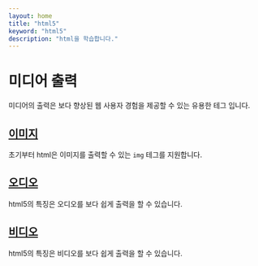 ```yaml
---
layout: home
title: "html5"
keyword: "html5"
description: "html을 학습합니다."
---
```


# 미디어 출력
미디어의 출력은 보다 향상된 웹 사용자 경험을 제공할 수 있는 유용한 테그 입니다.

## [이미지](./media/image)
초기부터 html은 이미지를 출력할 수 있는 `img` 테그를 지원합니다.

## [오디오](./media/audio)
html5의 특징은 오디오를 보다 쉽게 출력을 할 수 있습니다.

## [비디오](./media/video)
html5의 특징은 비디오를 보다 쉽게 출력을 할 수 있습니다.

